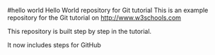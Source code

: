 #hello world 
Hello World repository for Git tutorial
This is an example repository for the Git tutorial on http://www.w3schools.com

This repository is built step by step in the tutorial. 

It now includes steps for GitHub
